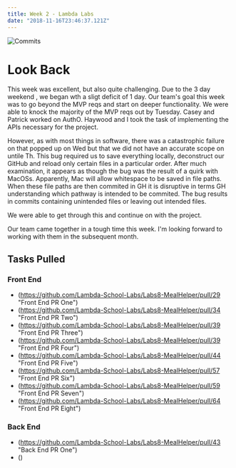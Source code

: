 ```yaml
---
title: Week 2 - Lambda Labs
date: "2018-11-16T23:46:37.121Z"
---
```

![Commits](../../src/assets/Commits.png)

# Look Back

This week was excellent, but also quite challenging. Due to the 3 day weekend , we began wth a sligt deficit of 1 day. Our team's goal this week was to go beyond the MVP reqs and start on deeper functionality. We were able to knock the majority of the MVP reqs out by Tuesday. Casey and Patrick worked on AuthO. Haywood and I took the task of implementing the APIs necessary for the project. 

However, as with most things in software, there was a catastrophic failure on that popped up on Wed but that we did not have an accurate scope on untile Th. This bug required us to save everything locally, deconstruct our GitHub and reload only certain files in a particular order. After much examination, it appears as though the bug was the result of a quirk with MacOSs. Apparently, Mac will allow whitespace to be saved in file paths. When these file paths are then commited in GH it is disruptive in terms GH understanding which pathway is intended to be commited. The bug results in commits containing unintended files or leaving out intended files.

We were able to get through this and continue on with the project.

Our team came together in a tough time this week. I'm looking forward to working with them in the subsequent month.


## Tasks Pulled
### Front End
 - (https://github.com/Lambda-School-Labs/Labs8-MealHelper/pull/29 "Front End PR One")
 - (https://github.com/Lambda-School-Labs/Labs8-MealHelper/pull/34 "Front End PR Two")
 - (https://github.com/Lambda-School-Labs/Labs8-MealHelper/pull/39 "Front End PR Three")
 - (https://github.com/Lambda-School-Labs/Labs8-MealHelper/pull/39 "Front End PR Four")
 - (https://github.com/Lambda-School-Labs/Labs8-MealHelper/pull/44 "Front End PR Five")
 - (https://github.com/Lambda-School-Labs/Labs8-MealHelper/pull/57 "Front End PR Six")
 - (https://github.com/Lambda-School-Labs/Labs8-MealHelper/pull/59 "Front End PR Seven")
 - (https://github.com/Lambda-School-Labs/Labs8-MealHelper/pull/64 "Front End PR Eight")


### Back End

- (https://github.com/Lambda-School-Labs/Labs8-MealHelper/pull/43 "Back End PR One")
- ()